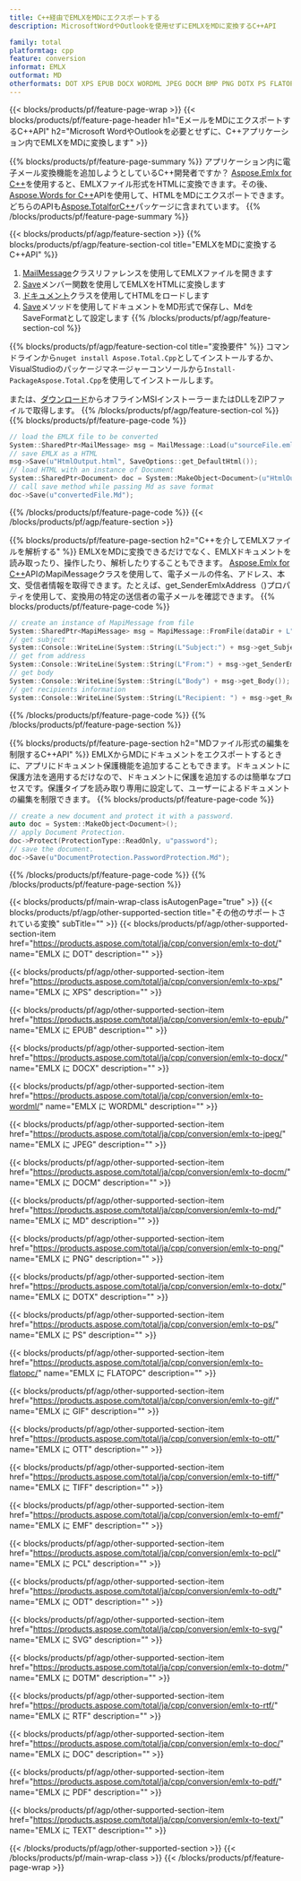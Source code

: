 ```yaml
---
title: C++経由でEMLXをMDにエクスポートする
description: MicrosoftWordやOutlookを使用せずにEMLXをMDに変換するC++API

family: total
platformtag: cpp
feature: conversion
informat: EMLX
outformat: MD
otherformats: DOT XPS EPUB DOCX WORDML JPEG DOCM BMP PNG DOTX PS FLATOPC GIF OTT TIFF EMF PCL ODT SVG DOTM RTF DOC PDF TEXT
---
```

{{< blocks/products/pf/feature-page-wrap >}}
{{< blocks/products/pf/feature-page-header h1="EメールをMDにエクスポートするC++API" h2="Microsoft WordやOutlookを必要とせずに、C++アプリケーション内でEMLXをMDに変換します" >}}

{{% blocks/products/pf/feature-page-summary %}}
アプリケーション内に電子メール変換機能を追加しようとしているC++開発者ですか？ [Aspose.Emlx for C++](https://products.aspose.com/emlx/cpp/)を使用すると、EMLXファイル形式をHTMLに変換できます。その後、[Aspose.Words for C++](https://products.aspose.com/words/cpp/)APIを使用して、HTMLをMDにエクスポートできます。どちらのAPIも[Aspose.TotalforC++](https://products.aspose.com/total/cpp/)パッケージに含まれています。 
{{% /blocks/products/pf/feature-page-summary  %}}

{{< blocks/products/pf/agp/feature-section >}}
{{% blocks/products/pf/agp/feature-section-col title="EMLXをMDに変換するC++API" %}}
1. [MailMessage](https://reference.aspose.com/emlx/cpp/class/aspose.emlx.mail_message)クラスリファレンスを使用してEMLXファイルを開きます
2. [Save](https://reference.aspose.com/emlx/cpp/class/aspose.emlx.mail_message#a7e7c6b50c8db5a8bcc6934db02b4a786)メンバー関数を使用してEMLXをHTMLに変換します
3. [ドキュメント](https://reference.aspose.com/words/cpp/class/aspose.words.document)クラスを使用してHTMLをロードします
4. [Save](https://reference.aspose.com/words/cpp/class/aspose.words.document#save_string_saveformat)メソッドを使用してドキュメントをMD形式で保存し、MdをSaveFormatとして設定します
{{% /blocks/products/pf/agp/feature-section-col %}}

{{% blocks/products/pf/agp/feature-section-col title="変換要件" %}}
コマンドラインから```nuget install Aspose.Total.Cpp```としてインストールするか、VisualStudioのパッケージマネージャーコンソールから```Install-PackageAspose.Total.Cpp```を使用してインストールします。

または、[ダウンロード](https://downloads.aspose.com/total/cpp)からオフラインMSIインストーラーまたはDLLをZIPファイルで取得します。
{{% /blocks/products/pf/agp/feature-section-col %}}
{{% blocks/products/pf/feature-page-code %}}

```cpp
// load the EMLX file to be converted
System::SharedPtr<MailMessage> msg = MailMessage::Load(u"sourceFile.emlx");
// save EMLX as a HTML 
msg->Save(u"HtmlOutput.html", SaveOptions::get_DefaultHtml());  
// load HTML with an instance of Document
System::SharedPtr<Document> doc = System::MakeObject<Document>(u"HtmlOutput.html");
// call save method while passing Md as save format
doc->Save(u"convertedFile.Md");
```


{{% /blocks/products/pf/feature-page-code %}}
{{< /blocks/products/pf/agp/feature-section >}}

{{% blocks/products/pf/feature-page-section  h2="C++を介してEMLXファイルを解析する" %}}
EMLXをMDに変換できるだけでなく、EMLXドキュメントを読み取ったり、操作したり、解析したりすることもできます。 [Aspose.Emlx for C++](https://products.aspose.com/emlx/cpp/)APIのMapiMessageクラスを使用して、電子メールの件名、アドレス、本文、受信者情報を取得できます。たとえば、get_SenderEmlxAddress（)プロパティを使用して、変換用の特定の送信者の電子メールを確認できます。
{{% blocks/products/pf/feature-page-code %}}

```cpp
// create an instance of MapiMessage from file
System::SharedPtr<MapiMessage> msg = MapiMessage::FromFile(dataDir + L"message.emlx");
// get subject
System::Console::WriteLine(System::String(L"Subject:") + msg->get_Subject());
// get from address
System::Console::WriteLine(System::String(L"From:") + msg->get_SenderEmlxAddress());
// get body
System::Console::WriteLine(System::String(L"Body") + msg->get_Body());
// get recipients information
System::Console::WriteLine(System::String(L"Recipient: ") + msg->get_Recipients());
```

{{% /blocks/products/pf/feature-page-code  %}}
{{% /blocks/products/pf/feature-page-section %}}

{{% blocks/products/pf/feature-page-section  h2="MDファイル形式の編集を制限するC++API" %}}
EMLXからMDにドキュメントをエクスポートするときに、アプリにドキュメント保護機能を追加することもできます。ドキュメントに保護方法を適用するだけなので、ドキュメントに保護を追加するのは簡単なプロセスです。保護タイプを読み取り専用に設定して、ユーザーによるドキュメントの編集を制限できます。
{{% blocks/products/pf/feature-page-code %}}

```cpp
// create a new document and protect it with a password.
auto doc = System::MakeObject<Document>();
// apply Document Protection.
doc->Protect(ProtectionType::ReadOnly, u"password");
// save the document.
doc->Save(u"DocumentProtection.PasswordProtection.Md");
```

{{% /blocks/products/pf/feature-page-code  %}}
{{% /blocks/products/pf/feature-page-section %}}

{{< blocks/products/pf/main-wrap-class isAutogenPage="true" >}}
{{< blocks/products/pf/agp/other-supported-section title="その他のサポートされている変換" subTitle="" >}}
{{< blocks/products/pf/agp/other-supported-section-item href="https://products.aspose.com/total/ja/cpp/conversion/emlx-to-dot/" name="EMLX に DOT" description="" >}}

{{< blocks/products/pf/agp/other-supported-section-item href="https://products.aspose.com/total/ja/cpp/conversion/emlx-to-xps/" name="EMLX に XPS" description="" >}}

{{< blocks/products/pf/agp/other-supported-section-item href="https://products.aspose.com/total/ja/cpp/conversion/emlx-to-epub/" name="EMLX に EPUB" description="" >}}

{{< blocks/products/pf/agp/other-supported-section-item href="https://products.aspose.com/total/ja/cpp/conversion/emlx-to-docx/" name="EMLX に DOCX" description="" >}}

{{< blocks/products/pf/agp/other-supported-section-item href="https://products.aspose.com/total/ja/cpp/conversion/emlx-to-wordml/" name="EMLX に WORDML" description="" >}}

{{< blocks/products/pf/agp/other-supported-section-item href="https://products.aspose.com/total/ja/cpp/conversion/emlx-to-jpeg/" name="EMLX に JPEG" description="" >}}

{{< blocks/products/pf/agp/other-supported-section-item href="https://products.aspose.com/total/ja/cpp/conversion/emlx-to-docm/" name="EMLX に DOCM" description="" >}}

{{< blocks/products/pf/agp/other-supported-section-item href="https://products.aspose.com/total/ja/cpp/conversion/emlx-to-md/" name="EMLX に MD" description="" >}}

{{< blocks/products/pf/agp/other-supported-section-item href="https://products.aspose.com/total/ja/cpp/conversion/emlx-to-png/" name="EMLX に PNG" description="" >}}

{{< blocks/products/pf/agp/other-supported-section-item href="https://products.aspose.com/total/ja/cpp/conversion/emlx-to-dotx/" name="EMLX に DOTX" description="" >}}

{{< blocks/products/pf/agp/other-supported-section-item href="https://products.aspose.com/total/ja/cpp/conversion/emlx-to-ps/" name="EMLX に PS" description="" >}}

{{< blocks/products/pf/agp/other-supported-section-item href="https://products.aspose.com/total/ja/cpp/conversion/emlx-to-flatopc/" name="EMLX に FLATOPC" description="" >}}

{{< blocks/products/pf/agp/other-supported-section-item href="https://products.aspose.com/total/ja/cpp/conversion/emlx-to-gif/" name="EMLX に GIF" description="" >}}

{{< blocks/products/pf/agp/other-supported-section-item href="https://products.aspose.com/total/ja/cpp/conversion/emlx-to-ott/" name="EMLX に OTT" description="" >}}

{{< blocks/products/pf/agp/other-supported-section-item href="https://products.aspose.com/total/ja/cpp/conversion/emlx-to-tiff/" name="EMLX に TIFF" description="" >}}

{{< blocks/products/pf/agp/other-supported-section-item href="https://products.aspose.com/total/ja/cpp/conversion/emlx-to-emf/" name="EMLX に EMF" description="" >}}

{{< blocks/products/pf/agp/other-supported-section-item href="https://products.aspose.com/total/ja/cpp/conversion/emlx-to-pcl/" name="EMLX に PCL" description="" >}}

{{< blocks/products/pf/agp/other-supported-section-item href="https://products.aspose.com/total/ja/cpp/conversion/emlx-to-odt/" name="EMLX に ODT" description="" >}}

{{< blocks/products/pf/agp/other-supported-section-item href="https://products.aspose.com/total/ja/cpp/conversion/emlx-to-svg/" name="EMLX に SVG" description="" >}}

{{< blocks/products/pf/agp/other-supported-section-item href="https://products.aspose.com/total/ja/cpp/conversion/emlx-to-dotm/" name="EMLX に DOTM" description="" >}}

{{< blocks/products/pf/agp/other-supported-section-item href="https://products.aspose.com/total/ja/cpp/conversion/emlx-to-rtf/" name="EMLX に RTF" description="" >}}

{{< blocks/products/pf/agp/other-supported-section-item href="https://products.aspose.com/total/ja/cpp/conversion/emlx-to-doc/" name="EMLX に DOC" description="" >}}

{{< blocks/products/pf/agp/other-supported-section-item href="https://products.aspose.com/total/ja/cpp/conversion/emlx-to-pdf/" name="EMLX に PDF" description="" >}}

{{< blocks/products/pf/agp/other-supported-section-item href="https://products.aspose.com/total/ja/cpp/conversion/emlx-to-text/" name="EMLX に TEXT" description="" >}}


{{< /blocks/products/pf/agp/other-supported-section >}}
{{< /blocks/products/pf/main-wrap-class >}}
{{< /blocks/products/pf/feature-page-wrap >}}